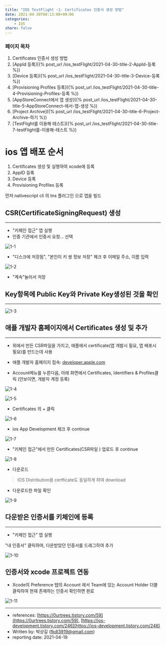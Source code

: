 ```yaml
---
title: "IOS TestFlight -1- Certificates 인증서 생성 방법"
date: 2021-04-30T00:13:00+09:00
categories: 
    - IOS
share: false
---
```


### 페이지 목차
1. Certificates 인증서 생성 방법
2. [AppId 등록]({% post_url /ios_testFlight/2021-04-30-title-2-AppId-등록 %})
3. [Device 등록]({% post_url /ios_testFlight/2021-04-30-title-3-Device-등록 %})
4. [Provisioning Profiles 등록]({% post_url /ios_testFlight/2021-04-30-title-4-Provisioning-Profiles-등록 %})
5. [AppStoreConnect에서 앱 생성]({% post_url /ios_testFlight/2021-04-30-title-5-AppStoreConnect-에서-앱-생성 %})
6. [Project Archive]({% post_url /ios_testFlight/2021-04-30-title-6-Project-Archive-하기 %})
7. [TestFlight를 이용해 테스트]({% post_url /ios_testFlight/2021-04-30-title-7-testFlight를-이용해-테스트 %})



# ios 앱 배포 순서

1. Certificates 생성 및 실행하여 xcode에 등록
2. AppID 등록
3. Device 등록
4. Provisioning Profiles 등록

먼저 nativescript cli 의 tns 플러그인 으로 앱을 빌드

## CSR(CertificateSigningRequest) 생성

---

- "키체인 접근" 앱 실행
- 인증 기관에서 인증서 요청... 선택

![1-1](/images/ios_testFlight/1-1.png)

- "디스크에 저장됨", "본인이 키 쌍 정보 저장" 체크 후 이메일 주소, 이름 입력

![1-2](/images/ios_testFlight/1-2.png)

- "계속"눌러서 저장

## Key항목에 Public Key와 Private Key생성된 것을 확인

---

![1-3](/images/ios_testFlight/1-3.png)

## 애플 개발자 홈페이지에서 Certificates 생성 및 추가

---

- 위에서 만든 CSR파일을 가지고, 애플에서 certificate(앱 개발시 필요, 앱 배포시 필요)를 만드는데 사용

- 애플 개발자 홈페이지 접속: [developer.apple.com](developer.apple.com)

- Account메뉴를 누른다음, 아래 화면에서 Certificates, Identifiers & Profiles클릭 (안보이면, 개발자 계정 등록)

![1-4](/images/ios_testFlight/1-4.png)

![1-5](/images/ios_testFlight/1-5.png)

- Certificates 의 + 클릭

![1-6](/images/ios_testFlight/1-6.png)

- ios App Development 체크 후 continue

![1-7](/images/ios_testFlight/1-7.png)

- "키체인 접근"에서 만든 Certificates(CSR파일 ) 업로드 후 continue

![1-8](/images/ios_testFlight/1-8.png)

- 다운로드

> IOS Distribution용 certficate도 동일하게 하여 download

- 다운로드한 파일 확인

![1-9](/images/ios_testFlight/1-9.png)

## 다운받은 인증서를 키체인에 등록

---

- "키체인 접근" 앱 실행

"내 인증서" 클릭하여, 다운받았던 인증서를 드래그하여 추가

![1-10](/images/ios_testFlight/1-10.png)

## 인증서와 xcode 프로젝트 연동

- Xcode의 Preference 탭의 Account 에서 Team에 있는 Account Holder 더블 클릭하여 현재 존재하는 인증서 확인하면 완료

![1-11](/images/ios_testFlight/1-11.png)


---

- references: [https://0urtrees.tistory.com/59](https://0urtrees.tistory.com/59), [https://ios-development.tistory.com/246](https://ios-development.tistory.com/246)
- Written by: 박상길 (fkdl3919@gmail.com)
- reporting date: 2021-04-19